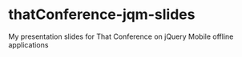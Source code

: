 thatConference-jqm-slides
=========================

My presentation slides for That Conference on jQuery Mobile offline applications